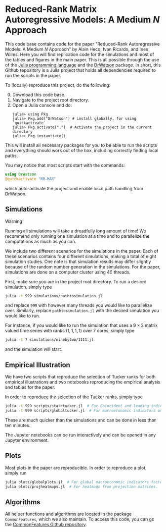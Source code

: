 # Reduced-Rank Matrix Autoregressive Models: A Medium $N$ Approach

This code base contains code for the paper "Reduced-Rank Autoregressive Models: A Medium $N$ Approach" by Alain Hecq, Ivan Ricardo, and Ines Wilms.
Here you will find replication code for the simulations and most of the tables and figures in the main paper.
This is all possible through the use of the [Julia programming language](https://julialang.org/) and the [DrWatson](https://juliadynamics.github.io/DrWatson.jl/stable/) package.
In short, this Github repository is a Julia project that holds all dependencies required to run the scripts in the paper.

To (locally) reproduce this project, do the following:

0. Download this code base.
1. Navigate to the project root directory.
2. Open a Julia console and do:
   ```
   julia> using Pkg
   julia> Pkg.add("DrWatson") # install globally, for using `quickactivate`
   julia> Pkg.activate(".")  # Activate the project in the current directory
   julia> Pkg.instantiate()
   ```

This will install all necessary packages for you to be able to run the scripts and
everything should work out of the box, including correctly finding local paths.

You may notice that most scripts start with the commands:
```julia
using DrWatson
@quickactivate "RR-MAR"
```
which auto-activate the project and enable local path handling from DrWatson.

## Simulations
> [!WARNING]  
> Running all simulations will take a dreadfully long amount of time!
> We recommend only running one simulation at a time and to parallelize the computations as much as you can.

We include two different scenarios for the simulations in the paper.
Each of these scenarios contains four different simulations, making a total of eight simulation studies.
One note is that simulation results may differ slightly because of the random number generation in the simulations.
For the paper, simulations are done on a computer cluster using 40 threads.

First, make sure you are in the project root directory.
To run a desired simulation, simply type 
```bash
julia -t 999 simulations/pathtosimulation.jl
```
and replace `999` with however many threads you would like to parallelize over.
Similarly, replace `pathtosimulation.jl` with the desired simulation you would like to run.

For instance, if you would like to run the simulation that uses a $9 \times 2$ matrix valued time series with ranks $(1,1,1,1)$ over 7 cores, simply type
```bash
julia -t 7 simulations/ninebytwo/1111.jl
```
and the simulation will start.

## Empirical Illustration

We have two scripts that reproduce the selection of Tucker ranks for both empirical illustrations and two notebooks reproducing the empirical analysis and tables for the paper.

In order to reproduce the selection of the Tucker ranks, simply type

```bash
julia -t 999 scripts/statetucker.jl  # For Coincident and leading indicators over U.S. states.
julia -t 999 scripts/globaltucker.jl  # For macroeconomic indicators over Eurozone/North American countries.
```

These are much quicker than the simulations and can be done in less than ten minutes.

The Jupyter notebooks can be run interactively and can be opened in any Jupyter environment.

## Plots

Most plots in the paper are reproducible.
In order to reproduce a plot, simply run

```bash
julia plots/globalplots.jl  # For global macroeconomic indicators factors.
julia plots/projheatmaps.jl  # For heatmaps from projection matrices.
```


## Algorithms

All helper functions and algorithms are located in the package `CommonFeatures`, which we also maintain.
To access this code, you can go the [CommonFeatures Github repository](https://github.com/ivanuricardo/CommonFeatures.jl).

